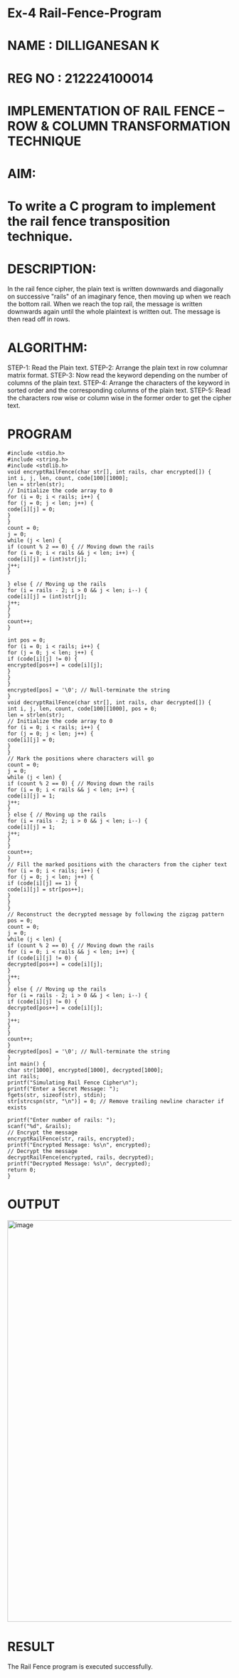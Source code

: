 # Ex-4 Rail-Fence-Program
# NAME : DILLIGANESAN K
# REG NO : 212224100014

# IMPLEMENTATION OF RAIL FENCE – ROW & COLUMN TRANSFORMATION TECHNIQUE

# AIM:

# To write a C program to implement the rail fence transposition technique.

# DESCRIPTION:

In the rail fence cipher, the plain text is written downwards and diagonally on successive "rails" of an imaginary fence, then moving up when we reach the bottom rail. When we reach the top rail, the message is written downwards again until the whole plaintext is written out. The message is then read off in rows.

# ALGORITHM:

STEP-1: Read the Plain text.
STEP-2: Arrange the plain text in row columnar matrix format.
STEP-3: Now read the keyword depending on the number of columns of the plain text.
STEP-4: Arrange the characters of the keyword in sorted order and the corresponding columns of the plain text.
STEP-5: Read the characters row wise or column wise in the former order to get the cipher text.

# PROGRAM
```
#include <stdio.h>
#include <string.h>
#include <stdlib.h>
void encryptRailFence(char str[], int rails, char encrypted[]) {
int i, j, len, count, code[100][1000];
len = strlen(str);
// Initialize the code array to 0
for (i = 0; i < rails; i++) {
for (j = 0; j < len; j++) {
code[i][j] = 0;
}
}
count = 0;
j = 0;
while (j < len) {
if (count % 2 == 0) { // Moving down the rails
for (i = 0; i < rails && j < len; i++) {
code[i][j] = (int)str[j];
j++;
}

} else { // Moving up the rails
for (i = rails - 2; i > 0 && j < len; i--) {
code[i][j] = (int)str[j];
j++;
}
}
count++;
}

int pos = 0;
for (i = 0; i < rails; i++) {
for (j = 0; j < len; j++) {
if (code[i][j] != 0) {
encrypted[pos++] = code[i][j];
}
}
}
encrypted[pos] = '\0'; // Null-terminate the string
}
void decryptRailFence(char str[], int rails, char decrypted[]) {
int i, j, len, count, code[100][1000], pos = 0;
len = strlen(str);
// Initialize the code array to 0
for (i = 0; i < rails; i++) {
for (j = 0; j < len; j++) {
code[i][j] = 0;
}
}
// Mark the positions where characters will go
count = 0;
j = 0;
while (j < len) {
if (count % 2 == 0) { // Moving down the rails
for (i = 0; i < rails && j < len; i++) {
code[i][j] = 1;
j++;
}
} else { // Moving up the rails
for (i = rails - 2; i > 0 && j < len; i--) {
code[i][j] = 1;
j++;
}
}
count++;
}
// Fill the marked positions with the characters from the cipher text
for (i = 0; i < rails; i++) {
for (j = 0; j < len; j++) {
if (code[i][j] == 1) {
code[i][j] = str[pos++];
}
}
}
// Reconstruct the decrypted message by following the zigzag pattern
pos = 0;
count = 0;
j = 0;
while (j < len) {
if (count % 2 == 0) { // Moving down the rails
for (i = 0; i < rails && j < len; i++) {
if (code[i][j] != 0) {
decrypted[pos++] = code[i][j];
}
j++;
}
} else { // Moving up the rails
for (i = rails - 2; i > 0 && j < len; i--) {
if (code[i][j] != 0) {
decrypted[pos++] = code[i][j];
}
j++;
}
}
count++;
}
decrypted[pos] = '\0'; // Null-terminate the string
}
int main() {
char str[1000], encrypted[1000], decrypted[1000];
int rails;
printf("Simulating Rail Fence Cipher\n");
printf("Enter a Secret Message: ");
fgets(str, sizeof(str), stdin);
str[strcspn(str, "\n")] = 0; // Remove trailing newline character if exists

printf("Enter number of rails: ");
scanf("%d", &rails);
// Encrypt the message
encryptRailFence(str, rails, encrypted);
printf("Encrypted Message: %s\n", encrypted);
// Decrypt the message
decryptRailFence(encrypted, rails, decrypted);
printf("Decrypted Message: %s\n", decrypted);
return 0;
}
```

# OUTPUT

<img width="1624" height="902" alt="image" src="https://github.com/user-attachments/assets/bd780570-2d59-4a0c-84e9-a17e1b0a4d0b" />


# RESULT
The Rail Fence program is executed successfully.
